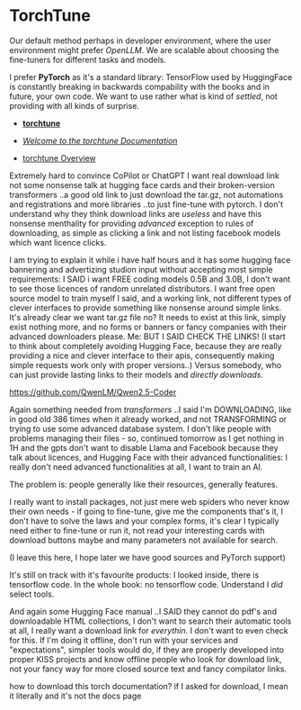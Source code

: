 # TorchTune

Our default method perhaps in developer environment, where the user environment might prefer _OpenLLM_. We are scalable about choosing the fine-tuners for different tasks and models.

I prefer __PyTorch__ as it's a standard library: TensorFlow used by HuggingFace is constantly breaking in backwards compability with the books and in future, your own code. We want to use rather what is kind of _settled_, not providing with all kinds of surprise.

- __[torchtune](https://github.com/pytorch/torchtune)__
- _[Welcome to the torchtune Documentation](https://pytorch.org/torchtune/stable/index.html)_

- [torchtune Overview](https://pytorch.org/torchtune/stable/overview.html)

Extremely hard to convince CoPilot or ChatGPT I want real download link not some nonsense talk at hugging face cards and their broken-version transformers ..a good old link to just download the tar.gz, not automations and registrations and more libraries ..to just fine-tune with pytorch. I don't understand why they think download links are _useless_ and have this nonsense menthality for providing _advanced_ exception to rules of downloading, as simple as clicking a link and not listing facebook models which want licence clicks.

I am trying to explain it while i have half hours and it has some hugging face bannering and advertizing studion input without accepting most simple requirements: I SAID i want FREE coding models 0.5B and 3.0B, I don't want to see those licences of random unrelated distributors. I want free open source model to train myself I said, and a working link, not different types of clever interfaces to provide something like nonsense around simple links. It's already clear we want tar.gz file no? It needs to exist at this link, simply exist nothing more, and no forms or banners or fancy companies with their advanced downloaders please.
Me: BUT I SAID CHECK THE LINKS!
(I start to think about completely avoiding Hugging Face, because they are really providing a nice and clever interface to their apis, consequently making simple requests work only with proper versions..) Versus somebody, who can just provide lasting links to their models and _directly downloads_.

https://github.com/QwenLM/Qwen2.5-Coder

Again something needed from _transformers_ ..I said I'm DOWNLOADING, like in good old 386 times when it already worked, and not TRANSFORMING or trying to use some advanced database system. I don't like people with problems managing their files - so, continued tomorrow as I get nothing in 1H and the gpts don't want to disable Llama and Facebook because they talk about licences, and Hugging Face with their advanced functionalities: I really don't need advanced functionalities at all, I want to train an AI.

The problem is: people generally like their resources, generally features.

I really want to install packages, not just mere web spiders who never know their own needs - if going to fine-tune, give me the components that's it, I don't have to solve the laws and your complex forms, it's clear I typically need either to fine-tune or run it, not read your interesting cards with download buttons maybe and many parameters not available for search.

(I leave this here, I hope later we have good sources and PyTorch support)

It's still on track with it's favourite products: I looked inside, there is tensorflow code. In the whole book: no tensorflow code. Understand I _did_ select tools.

And again some Hugging Face manual ..I SAID they cannot do pdf's and downloadable HTML collections, I don't want to search their automatic tools at all, I really want a download link for _everythin_. I don't want to even check for this. If I'm doing it offline, don't run with your services and "expectations", simpler tools would do, if they are properly developed into proper KISS projects and know offline people who look for download link, not your fancy way for more closed source text and fancy compilator links.

how to download this torch documentation? if I asked for download, I mean it literally and it's not the docs page